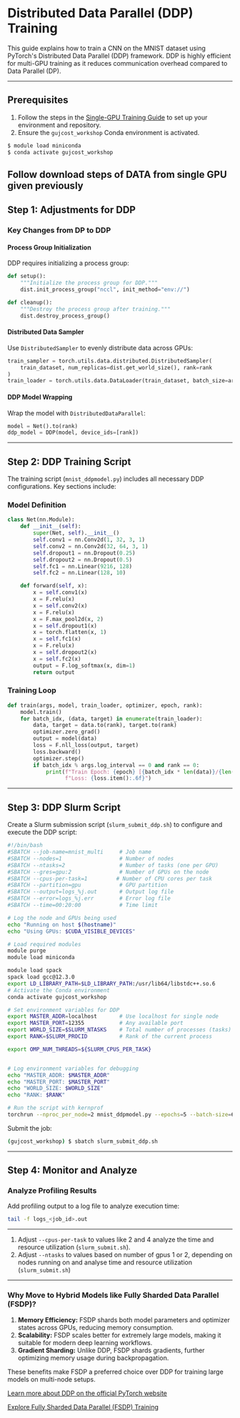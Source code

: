 # **Distributed Data Parallel (DDP) Training**

This guide explains how to train a CNN on the MNIST dataset using PyTorch's Distributed Data Parallel (DDP) framework. DDP is highly efficient for multi-GPU training as it reduces communication overhead compared to Data Parallel (DP).

---

## **Prerequisites**

1. Follow the steps in the [Single-GPU Training Guide](../02_singlegpu_training/) to set up your environment and repository.
2. Ensure the `gujcost_workshop` Conda environment is activated.

```bash
$ module load miniconda
$ conda activate gujcost_workshop
```
Follow download steps of DATA from single GPU given previously
---

## **Step 1: Adjustments for DDP**

### Key Changes from DP to DDP

#### Process Group Initialization
DDP requires initializing a process group:

```python
def setup():
    """Initialize the process group for DDP."""
    dist.init_process_group("nccl", init_method="env://")

def cleanup():
    """Destroy the process group after training."""
    dist.destroy_process_group()
```

#### Distributed Data Sampler
Use `DistributedSampler` to evenly distribute data across GPUs:

```python
train_sampler = torch.utils.data.distributed.DistributedSampler(
    train_dataset, num_replicas=dist.get_world_size(), rank=rank
)
train_loader = torch.utils.data.DataLoader(train_dataset, batch_size=args.batch_size, sampler=train_sampler)
```

#### DDP Model Wrapping
Wrap the model with `DistributedDataParallel`:

```python
model = Net().to(rank)
ddp_model = DDP(model, device_ids=[rank])
```

---

## **Step 2: DDP Training Script**

The training script (`mnist_ddpmodel.py`) includes all necessary DDP configurations. Key sections include:

### Model Definition
```python
class Net(nn.Module):
    def __init__(self):
        super(Net, self).__init__()
        self.conv1 = nn.Conv2d(1, 32, 3, 1)
        self.conv2 = nn.Conv2d(32, 64, 3, 1)
        self.dropout1 = nn.Dropout(0.25)
        self.dropout2 = nn.Dropout(0.5)
        self.fc1 = nn.Linear(9216, 128)
        self.fc2 = nn.Linear(128, 10)

    def forward(self, x):
        x = self.conv1(x)
        x = F.relu(x)
        x = self.conv2(x)
        x = F.relu(x)
        x = F.max_pool2d(x, 2)
        x = self.dropout1(x)
        x = torch.flatten(x, 1)
        x = self.fc1(x)
        x = F.relu(x)
        x = self.dropout2(x)
        x = self.fc2(x)
        output = F.log_softmax(x, dim=1)
        return output
```

### Training Loop
```python
def train(args, model, train_loader, optimizer, epoch, rank):
    model.train()
    for batch_idx, (data, target) in enumerate(train_loader):
        data, target = data.to(rank), target.to(rank)
        optimizer.zero_grad()
        output = model(data)
        loss = F.nll_loss(output, target)
        loss.backward()
        optimizer.step()
        if batch_idx % args.log_interval == 0 and rank == 0:
            print(f"Train Epoch: {epoch} [{batch_idx * len(data)}/{len(train_loader.dataset)}] "
                  f"Loss: {loss.item():.6f}")
```

---

## **Step 3: DDP Slurm Script**

Create a Slurm submission script (`slurm_submit_ddp.sh`) to configure and execute the DDP script:

```bash
#!/bin/bash
#SBATCH --job-name=mnist_multi     # Job name
#SBATCH --nodes=1                  # Number of nodes
#SBATCH --ntasks=2                 # Number of tasks (one per GPU)
#SBATCH --gres=gpu:2               # Number of GPUs on the node
#SBATCH --cpus-per-task=1         # Number of CPU cores per task
#SBATCH --partition=gpu            # GPU partition
#SBATCH --output=logs_%j.out       # Output log file
#SBATCH --error=logs_%j.err        # Error log file
#SBATCH --time=00:20:00            # Time limit

# Log the node and GPUs being used
echo "Running on host $(hostname)"
echo "Using GPUs: $CUDA_VISIBLE_DEVICES"

# Load required modules
module purge
module load miniconda

module load spack
spack load gcc@12.3.0
export LD_LIBRARY_PATH=$LD_LIBRARY_PATH:/usr/lib64/libstdc++.so.6
# Activate the Conda environment
conda activate gujcost_workshop

# Set environment variables for DDP
export MASTER_ADDR=localhost       # Use localhost for single node
export MASTER_PORT=12355           # Any available port
export WORLD_SIZE=$SLURM_NTASKS    # Total number of processes (tasks)
export RANK=$SLURM_PROCID          # Rank of the current process

export OMP_NUM_THREADS=${SLURM_CPUS_PER_TASK}


# Log environment variables for debugging
echo "MASTER_ADDR: $MASTER_ADDR"
echo "MASTER_PORT: $MASTER_PORT"
echo "WORLD_SIZE: $WORLD_SIZE"
echo "RANK: $RANK"

# Run the script with kernprof
torchrun --nproc_per_node=2 mnist_ddpmodel.py --epochs=5 --batch-size=64
```

Submit the job:

```bash
(gujcost_workshop) $ sbatch slurm_submit_ddp.sh
```

---

## **Step 4: Monitor and Analyze**

### Analyze Profiling Results

Add profiling output to a log file to analyze execution time:

```bash
tail -f logs_<job_id>.out
```


---
1. Adjust `--cpus-per-task` to values like 2 and 4 analyze the time and resource utilization (`slurm_submit.sh`).
2. Adjust `--ntasks` to values based on number of gpus 1 or 2, depending on nodes running on and analyse time and resource utilization (`slurm_submit.sh`) 
---

### Why Move to Hybrid Models like Fully Sharded Data Parallel (FSDP)?

1. **Memory Efficiency:** FSDP shards both model parameters and optimizer states across GPUs, reducing memory consumption.
2. **Scalability:** FSDP scales better for extremely large models, making it suitable for modern deep learning workflows.
3. **Gradient Sharding:** Unlike DDP, FSDP shards gradients, further optimizing memory usage during backpropagation.

These benefits make FSDP a preferred choice over DDP for training large models on multi-node setups.

[Learn more about DDP on the official PyTorch website](https://pytorch.org/docs/stable/notes/ddp.html)

[Explore Fully Sharded Data Parallel (FSDP) Training](../05_multigpu_fsdp_training/)
